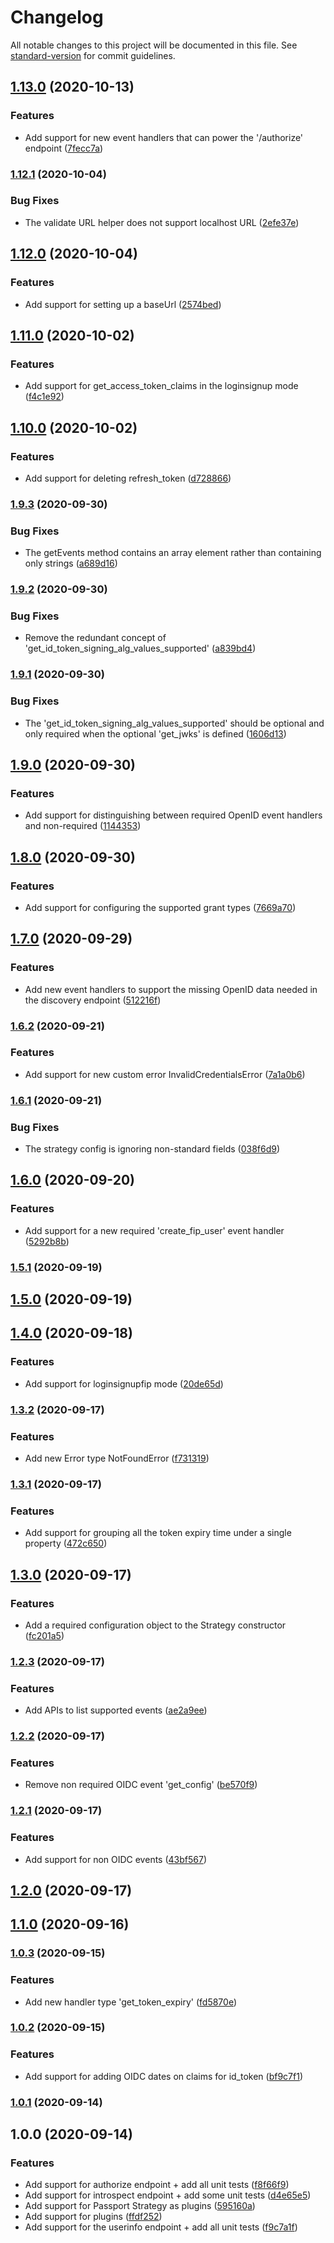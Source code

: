 # Changelog

All notable changes to this project will be documented in this file. See [standard-version](https://github.com/conventional-changelog/standard-version) for commit guidelines.

## [1.13.0](https://github.com/nicolasdao/userin-core/compare/v1.12.1...v1.13.0) (2020-10-13)


### Features

* Add support for new event handlers that can power the '/authorize' endpoint ([7fecc7a](https://github.com/nicolasdao/userin-core/commit/7fecc7a81cc2db37641c96e9bca49dcb6d0ddb78))

### [1.12.1](https://github.com/nicolasdao/userin-core/compare/v1.12.0...v1.12.1) (2020-10-04)


### Bug Fixes

* The validate URL helper does not support localhost URL ([2efe37e](https://github.com/nicolasdao/userin-core/commit/2efe37e13c1a613b5c5452b273dd26921b07f323))

## [1.12.0](https://github.com/nicolasdao/userin-core/compare/v1.11.0...v1.12.0) (2020-10-04)


### Features

* Add support for setting up a baseUrl ([2574bed](https://github.com/nicolasdao/userin-core/commit/2574bedf62c44e59467479f1f6672be097249c35))

## [1.11.0](https://github.com/nicolasdao/userin-core/compare/v1.10.0...v1.11.0) (2020-10-02)


### Features

* Add support for get_access_token_claims in the loginsignup mode ([f4c1e92](https://github.com/nicolasdao/userin-core/commit/f4c1e92bfc1a3499ea581e259aa6d58179d329ed))

## [1.10.0](https://github.com/nicolasdao/userin-core/compare/v1.9.3...v1.10.0) (2020-10-02)


### Features

* Add support for deleting refresh_token ([d728866](https://github.com/nicolasdao/userin-core/commit/d72886618cb97606cb87b5b341ae07c67e9b8757))

### [1.9.3](https://github.com/nicolasdao/userin-core/compare/v1.9.2...v1.9.3) (2020-09-30)


### Bug Fixes

* The getEvents method contains an array element rather than containing only strings ([a689d16](https://github.com/nicolasdao/userin-core/commit/a689d16e0b4358517169c9a645ce8b68eace9dd9))

### [1.9.2](https://github.com/nicolasdao/userin-core/compare/v1.9.1...v1.9.2) (2020-09-30)


### Bug Fixes

* Remove the redundant concept of 'get_id_token_signing_alg_values_supported' ([a839bd4](https://github.com/nicolasdao/userin-core/commit/a839bd4904b4e45d820a3165501920f64feeb2f8))

### [1.9.1](https://github.com/nicolasdao/userin-core/compare/v1.9.0...v1.9.1) (2020-09-30)


### Bug Fixes

* The 'get_id_token_signing_alg_values_supported' should be optional and only required when the optional 'get_jwks' is defined ([1606d13](https://github.com/nicolasdao/userin-core/commit/1606d131ec1327ffee4488a7cfbaab5480a58042))

## [1.9.0](https://github.com/nicolasdao/userin-core/compare/v1.8.0...v1.9.0) (2020-09-30)


### Features

* Add support for distinguishing between required OpenID event handlers and non-required ([1144353](https://github.com/nicolasdao/userin-core/commit/1144353b558dfbdca41e3a57a3cb82c3c0bf932c))

## [1.8.0](https://github.com/nicolasdao/userin-core/compare/v1.7.0...v1.8.0) (2020-09-30)


### Features

* Add support for configuring the supported grant types ([7669a70](https://github.com/nicolasdao/userin-core/commit/7669a70a52c2857c3e22ea44835b0d0285dfb5de))

## [1.7.0](https://github.com/nicolasdao/userin-core/compare/v1.6.2...v1.7.0) (2020-09-29)


### Features

* Add new event handlers to support the missing OpenID data needed in the discovery endpoint ([512216f](https://github.com/nicolasdao/userin-core/commit/512216f9c1bbde105d38ba5643303bd0b65bc44e))

### [1.6.2](https://github.com/nicolasdao/userin-core/compare/v1.6.1...v1.6.2) (2020-09-21)


### Features

* Add support for new custom error InvalidCredentialsError ([7a1a0b6](https://github.com/nicolasdao/userin-core/commit/7a1a0b633c963440b5ecf5047e8281ef1193953a))

### [1.6.1](https://github.com/nicolasdao/userin-core/compare/v1.6.0...v1.6.1) (2020-09-21)


### Bug Fixes

* The strategy config is ignoring non-standard fields ([038f6d9](https://github.com/nicolasdao/userin-core/commit/038f6d9953adfacf773802338feabb10ca40c241))

## [1.6.0](https://github.com/nicolasdao/userin-core/compare/v1.5.1...v1.6.0) (2020-09-20)


### Features

* Add support for a new required 'create_fip_user' event handler ([5292b8b](https://github.com/nicolasdao/userin-core/commit/5292b8ba666f96126fe09420d947530fcc5e6d9c))

### [1.5.1](https://github.com/nicolasdao/userin-core/compare/v1.5.0...v1.5.1) (2020-09-19)

## [1.5.0](https://github.com/nicolasdao/userin-core/compare/v1.4.0...v1.5.0) (2020-09-19)

## [1.4.0](https://github.com/nicolasdao/userin-core/compare/v1.3.2...v1.4.0) (2020-09-18)


### Features

* Add support for loginsignupfip mode ([20de65d](https://github.com/nicolasdao/userin-core/commit/20de65db9c3e50962f9194fb3d0ffbeef6b3e353))

### [1.3.2](https://github.com/nicolasdao/userin-core/compare/v1.3.1...v1.3.2) (2020-09-17)


### Features

* Add new Error type NotFoundError ([f731319](https://github.com/nicolasdao/userin-core/commit/f731319eb3df595f44f5ec9da66f9e7afbd74f1c))

### [1.3.1](https://github.com/nicolasdao/userin-core/compare/v1.3.0...v1.3.1) (2020-09-17)


### Features

* Add support for grouping all the token expiry time under a single property ([472c650](https://github.com/nicolasdao/userin-core/commit/472c6503740865db1284f26996c81458d8368914))

## [1.3.0](https://github.com/nicolasdao/userin-core/compare/v1.2.3...v1.3.0) (2020-09-17)


### Features

* Add a required configuration object to the Strategy constructor ([fc201a5](https://github.com/nicolasdao/userin-core/commit/fc201a5cdcf9ca8f6a85a93054878f1f81e5da27))

### [1.2.3](https://github.com/nicolasdao/userin-core/compare/v1.2.2...v1.2.3) (2020-09-17)


### Features

* Add APIs to list supported events ([ae2a9ee](https://github.com/nicolasdao/userin-core/commit/ae2a9ee054f7141cf1906b8f59f24b4958d8e7db))

### [1.2.2](https://github.com/nicolasdao/userin-core/compare/v1.2.1...v1.2.2) (2020-09-17)


### Features

* Remove non required OIDC event 'get_config' ([be570f9](https://github.com/nicolasdao/userin-core/commit/be570f963238bae864557f41ab5ad65670659248))

### [1.2.1](https://github.com/nicolasdao/userin-core/compare/v1.2.0...v1.2.1) (2020-09-17)


### Features

* Add support for non OIDC events ([43bf567](https://github.com/nicolasdao/userin-core/commit/43bf567063604d9daa04f8b10192e17cf6eac3ad))

## [1.2.0](https://github.com/nicolasdao/userin-core/compare/v1.1.0...v1.2.0) (2020-09-17)

## [1.1.0](https://github.com/nicolasdao/userin-core/compare/v1.0.3...v1.1.0) (2020-09-16)

### [1.0.3](https://github.com/nicolasdao/userin-core/compare/v1.0.2...v1.0.3) (2020-09-15)


### Features

* Add new handler type 'get_token_expiry' ([fd5870e](https://github.com/nicolasdao/userin-core/commit/fd5870e4cdd8fac751235653d6e4b66b945d2c52))

### [1.0.2](https://github.com/nicolasdao/userin-core/compare/v1.0.1...v1.0.2) (2020-09-15)


### Features

* Add support for adding OIDC dates on claims for id_token ([bf9c7f1](https://github.com/nicolasdao/userin-core/commit/bf9c7f15b5d8c348ea9a319e8dde7b077e1746d5))

### [1.0.1](https://github.com/nicolasdao/userin-core/compare/v1.0.0...v1.0.1) (2020-09-14)

## 1.0.0 (2020-09-14)


### Features

* Add support for authorize endpoint + add all unit tests ([f8f66f9](https://github.com/nicolasdao/userin-core/commit/f8f66f9d7ec39f8b7165aba66652981b983a8642))
* Add support for introspect endpoint + add some unit tests ([d4e65e5](https://github.com/nicolasdao/userin-core/commit/d4e65e5be2d5c92e6f0b4a17a78451c02d8c7b21))
* Add support for Passport Strategy as plugins ([595160a](https://github.com/nicolasdao/userin-core/commit/595160a9dc35947a0165bc1d60b1c1c01d8233c0))
* Add support for plugins ([ffdf252](https://github.com/nicolasdao/userin-core/commit/ffdf252d7d0cd2ae93660d3d3c7fc98dfdb8894c))
* Add support for the userinfo endpoint + add all unit tests ([f9c7a1f](https://github.com/nicolasdao/userin-core/commit/f9c7a1f64b39361313cbcd191801271c40965cea))
